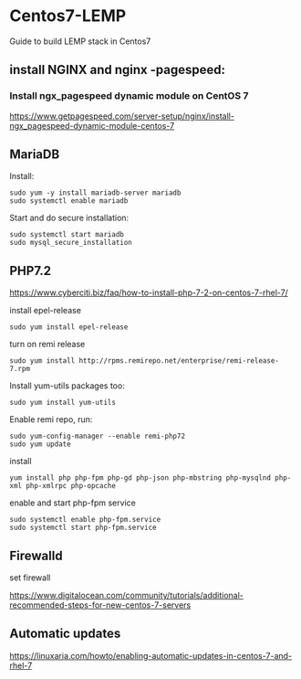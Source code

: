# Centos7-LEMP
Guide to build LEMP stack in Centos7


## install NGINX and nginx -pagespeed:
### Install ngx_pagespeed dynamic module on CentOS 7

https://www.getpagespeed.com/server-setup/nginx/install-ngx_pagespeed-dynamic-module-centos-7


## MariaDB
Install:
```console
sudo yum -y install mariadb-server mariadb
sudo systemctl enable mariadb
```
Start and do secure installation:
```console
sudo systemctl start mariadb
sudo mysql_secure_installation
```

## PHP7.2
https://www.cyberciti.biz/faq/how-to-install-php-7-2-on-centos-7-rhel-7/

install epel-release
```console
sudo yum install epel-release
````

turn on remi release
```console
sudo yum install http://rpms.remirepo.net/enterprise/remi-release-7.rpm
```

Install yum-utils packages too:
```console
sudo yum install yum-utils
```

Enable remi repo, run:
```console
sudo yum-config-manager --enable remi-php72
sudo yum update
```
install
```console
yum install php php-fpm php-gd php-json php-mbstring php-mysqlnd php-xml php-xmlrpc php-opcache
```

enable and start php-fpm service
```console
sudo systemctl enable php-fpm.service
sudo systemctl start php-fpm.service
```

## Firewalld
set firewall 

https://www.digitalocean.com/community/tutorials/additional-recommended-steps-for-new-centos-7-servers

## Automatic updates
https://linuxaria.com/howto/enabling-automatic-updates-in-centos-7-and-rhel-7

